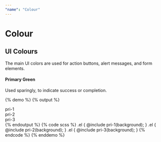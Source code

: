 ```yaml
---
"name": "Colour"
---
```


# Colour

## UI Colours

The main UI colors are used for action buttons, alert messages, and form elements.

#### Primary Green
Used sparingly, to indicate success or completion.

{% demo %}
{% output %}
<div class="colour-col">
  <div class="row pri-1">
    <span class="white">pri-1</span>
  </div>
  <div class="row pri-2">
    <span class="white">pri-2</span>
  </div>
  <div class="row pri-3">
    <span class="black">pri-3</span>
  </div>
</div>
{% endoutput %}
{% code scss %}
.el {
  @include pri-1(background);
}
.el {
  @include pri-2(background);
}
.el {
  @include pri-3(background);
}
{% endcode %}
{% enddemo %}